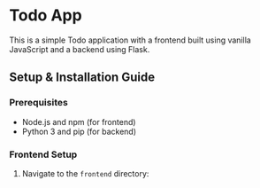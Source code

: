 # Todo App

This is a simple Todo application with a frontend built using vanilla JavaScript and a backend using Flask.

## Setup & Installation Guide

### Prerequisites

- Node.js and npm (for frontend)
- Python 3 and pip (for backend)

### Frontend Setup

1. Navigate to the `frontend` directory: